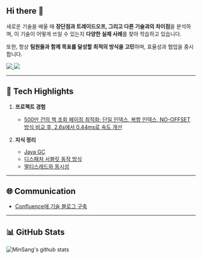 ## Hi there 👋

새로운 기술을 배울 때 **장단점과 트레이드오프, 그리고 다른 기술과의 차이점**을 분석하며, 이 기술이 어떻게 쓰일 수 있는지 **다양한 실제 사례**를 찾아 학습하고 있습니다.

또한, 항상 **팀원들과 함께 목표를 달성할 최적의 방식을 고민**하며, 효율성과 협업을 중시합니다.

<a href="https://babgeuleus.tistory.com/" target="_blank">
  <img src="https://img.shields.io/badge/Tech%20Blog-000000?style=for-the-badge&logo=Tistory&logoColor=FFFFFF"/>
</a>
<a href="https://evoblog.life/" target="_blank">
  <img src="https://img.shields.io/badge/TIL-Blog-000000?style=for-the-badge&logo=BookStack&logoColor=FFFFFF"/>
</a>

---

## 🔧 Tech Highlights

1. **프로젝트 경험**
   - [500만 건의 책 조회 페이징 최적화: 단일 인덱스, 복합 인덱스, NO-OFFSET 방식 비교 후, 2.6s에서 0.44ms로 속도 개선](https://babgeuleus.tistory.com/entry/page-perfomance-improve)

2. **지식 정리**
   - [Java GC](https://evoblog.life/series/Garbage-Collection/)
   - [디스패처 서블릿 동작 방식](https://evoblog.life/dispatcher-servlet/)
   - [멀티스레드와 동시성](https://evoblog.life/series/%EB%A9%80%ED%8B%B0%EC%8A%A4%EB%A0%88%EB%93%9C%EC%99%80-%EB%8F%99%EC%8B%9C%EC%84%B1/)

---

## 🌐 Communication
- [Confluence에 기술 블로그 구축](https://azure-capston.atlassian.net/wiki/spaces/AT/overview?homepageId=491740)

---

## 📊 GitHub Stats
![MinSang's github stats](https://github-readme-stats.vercel.app/api?username=minsang-alt&show_icons=true&theme=tokyonight)
